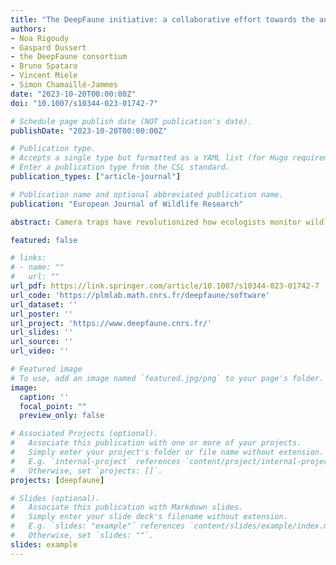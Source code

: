 ```yaml
---
title: "The DeepFaune initiative: a collaborative effort towards the automatic identification of European fauna in camera trap images"
authors:
- Noa Rigoudy
- Gaspard Dussert
- the DeepFaune consortium
- Bruno Spataro
- Vincent Miele
- Simon Chamaillé-Jammes
date: "2023-10-20T00:00:00Z"
doi: "10.1007/s10344-023-01742-7"

# Schedule page publish date (NOT publication's date).
publishDate: "2023-10-20T00:00:00Z"

# Publication type.
# Accepts a single type but formatted as a YAML list (for Hugo requirements).
# Enter a publication type from the CSL standard.
publication_types: ["article-journal"]

# Publication name and optional abbreviated publication name.
publication: "European Journal of Wildlife Research"

abstract: Camera traps have revolutionized how ecologists monitor wildlife, but their full potential is realized only when the hundreds of thousands of collected images can be readily classified with minimal human intervention. Deep learning classification models have allowed extraordinary progress towards this end, but trained models remain rare and are only now emerging for European fauna. We report on the first milestone of the DeepFaune initiative [https://www.deepfaune.cnrs.fr](https://www.deepfaune.cnrs.fr), a large-scale collaboration between more than 50 partners involved in wildlife research, conservation and management in France. We developed a classification model trained to recognize 26 species or higher-level taxa that are common in Europe, with an emphasis on mammals. The classification model achieved 0.97 validation accuracy and often > 0.95 precision and recall for many classes. These performances were generally higher than 0.90 when tested on independent out-of-sample datasets for which we used image redundancy contained in sequences of images. We implemented our model in a software to classify images stored locally on a personal computer, so as to provide a free, user-friendly, and high-performance tool for wildlife practitioners to automatically classify camera trap images. The DeepFaune initiative is an ongoing project, with new partners joining regularly, which allows us to continuously add new species to the classification model.

featured: false

# links:
# - name: ""
#   url: ""
url_pdf: https://link.springer.com/article/10.1007/s10344-023-01742-7
url_code: 'https://plmlab.math.cnrs.fr/deepfaune/software'
url_dataset: ''
url_poster: ''
url_project: 'https://www.deepfaune.cnrs.fr/'
url_slides: ''
url_source: ''
url_video: ''

# Featured image
# To use, add an image named `featured.jpg/png` to your page's folder. 
image:
  caption: ''
  focal_point: ""
  preview_only: false

# Associated Projects (optional).
#   Associate this publication with one or more of your projects.
#   Simply enter your project's folder or file name without extension.
#   E.g. `internal-project` references `content/project/internal-project/index.md`.
#   Otherwise, set `projects: []`.
projects: [deepfaune]

# Slides (optional).
#   Associate this publication with Markdown slides.
#   Simply enter your slide deck's filename without extension.
#   E.g. `slides: "example"` references `content/slides/example/index.md`.
#   Otherwise, set `slides: ""`.
slides: example
---
```

